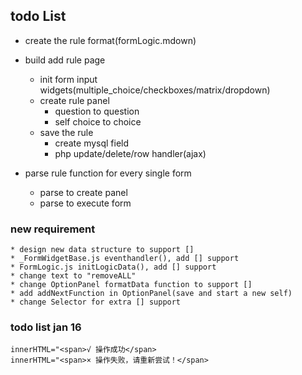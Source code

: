 ## todo List ##
* create the rule format(formLogic.mdown)
* build add rule page
	- init form input widgets(multiple_choice/checkboxes/matrix/dropdown)
    - create rule panel
        + question to question
        + self choice to choice
    - save the rule
        + create mysql field
        + php update/delete/row handler(ajax)

* parse rule function for every single form
    - parse to create panel
    - parse to execute form

### new requirement ###
    * design new data structure to support []
    * _FormWidgetBase.js eventhandler(), add [] support
    * FormLogic.js initLogicData(), add [] support 
    * change text to "removeALL"
    * change OptionPanel formatData function to support []
    * add addNextFunction in OptionPanel(save and start a new self)
    * change Selector for extra [] support

### todo list jan 16 ###
    innerHTML="<span>√ 操作成功</span>
    innerHTML="<span>× 操作失败，请重新尝试！</span>
